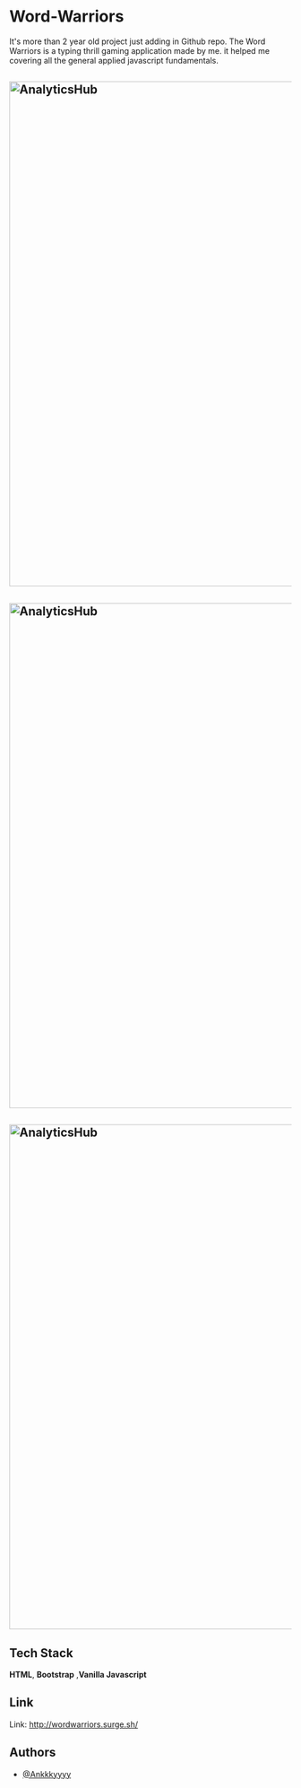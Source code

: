 # Word-Warriors
It's more than 2 year old project just adding in Github repo. 
The Word Warriors  is a typing thrill gaming application made by me. it helped me covering all the general applied javascript fundamentals.

##  <img width="901" alt="AnalyticsHub" src="https://github.com/Ankkkyyyy/Word-Warriors/blob/master/wordWarriors/1.png">

##  <img width="901" alt="AnalyticsHub" src="https://github.com/Ankkkyyyy/Word-Warriors/blob/master/wordWarriors/2.png">

##  <img width="901" alt="AnalyticsHub" src="https://github.com/Ankkkyyyy/Word-Warriors/blob/master/wordWarriors/3.png">

## Tech Stack

**HTML**, **Bootstrap** ,**Vanilla Javascript**

## Link 

Link: <a href="http://wordwarriors.surge.sh/" target='_blank' > http://wordwarriors.surge.sh/ </a>

## Authors
- [@Ankkkyyyy](https://www.github.com/Ankkkyyyy)
